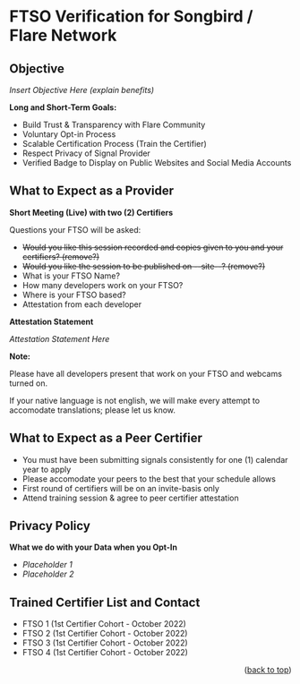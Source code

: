 # FTSO Verification for Songbird / Flare Network

## Objective

*Insert Objective Here (explain benefits)*

**Long and Short-Term Goals:**

* Build Trust & Transparency with Flare Community
* Voluntary Opt-in Process
* Scalable Certification Process (Train the Certifier)
* Respect Privacy of Signal Provider
* Verified Badge to Display on Public Websites and Social Media Accounts

## What to Expect as a Provider

**Short Meeting (Live) with two (2) Certifiers**

Questions your FTSO will be asked:
* ~~Would you like this session recorded and copies given to you and your certifiers? (remove?)~~
* ~~Would you like the session to be published on --site--? (remove?)~~
* What is your FTSO Name?
* How many developers work on your FTSO?
* Where is your FTSO based?
* Attestation from each developer

**Attestation Statement**

*Attestation Statement Here*

**Note:**

Please have all developers present that work on your FTSO and webcams turned on. 

If your native language is not english, we will make every attempt to accomodate translations; please let us know.

## What to Expect as a Peer Certifier

* You must have been submitting signals consistently for one (1) calendar year to apply
* Please accomodate your peers to the best that your schedule allows
* First round of certifiers will be on an invite-basis only
* Attend training session & agree to peer certifier attestation

## Privacy Policy

**What we do with your Data when you Opt-In**

* *Placeholder 1*
* *Placeholder 2*

## Trained Certifier List and Contact

* FTSO 1 (1st Certifier Cohort - October 2022)
* FTSO 2 (1st Certifier Cohort - October 2022)
* FTSO 3 (1st Certifier Cohort - October 2022)
* FTSO 4 (1st Certifier Cohort - October 2022)

<p align="right">(<a href="#README-top">back to top</a>)</p>